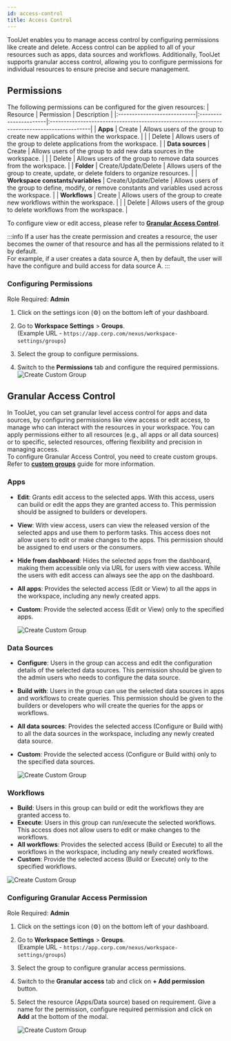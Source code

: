 ```yaml
---
id: access-control
title: Access Control
---
```


ToolJet enables you to manage access control by configuring permissions like create and delete. Access control can be applied to all of your resources such as apps, data sources and workflows. Additionally, ToolJet supports granular access control, allowing you to configure permissions for individual resources to ensure precise and secure management.

## Permissions

The following permissions can be configured for the given resources:
| Resource                    | Permission            | Description                                                                                 |
|:----------------------------|:----------------------|:--------------------------------------------------------------------------------------------|
| **Apps**                    | Create                | Allows users of the group to create new applications within the workspace.                  |
|                             | Delete                | Allows users of the group to delete applications from the workspace.                        |
| **Data sources**            | Create                | Allows users of the group to add new data sources in the workspace.                         |
|                             | Delete                | Allows users of the group to remove data sources from the workspace.                        |
| **Folder**                  | Create/Update/Delete  | Allows users of the group to create, update, or delete folders to organize resources.       |
| **Workspace constants/variables** | Create/Update/Delete | Allows users of the group to define, modify, or remove constants and variables used across the workspace. |
| **Workflows**              | Create                | Allows users of the group to create new workflows within the workspace.                     |
|                             | Delete                | Allows users of the group to delete workflows from the workspace.                           |

To configure view or edit access, please refer to **[Granular Access Control](#granular-access-control)**.

:::info
If a user has the create permission and creates a resource, the user becomes the owner of that resource and has all the permissions related to it by default. <br/>
For example, if a user creates a data source A, then by default, the user will have the configure and build access for data source A.
:::

### Configuring Permissions

Role Required: **Admin** <br/>

1. Click on the settings icon (⚙️) on the bottom left of your dashboard.

2. Go to **Workspace Settings** > **Groups**. <br/>
    (Example URL - `https://app.corp.com/nexus/workspace-settings/groups`)

3. Select the group to configure permissions.

4. Switch to the **Permissions** tab and configure the required permissions.
    <img className="screenshot-full img-full" src="/img/user-management/rbac/access-control/workflow_config.png" alt="Create Custom Group" />


## Granular Access Control

In ToolJet, you can set granular level access control for apps and data sources, by configuring permissions like view access or edit access, to manage who can interact with the resources in your workspace. You can apply permissions either to all resources (e.g., all apps or all data sources) or to specific, selected resources, offering flexibility and precision in managing access. <br/>
To configure Granular Access Control, you need to create custom groups. Refer to **[custom groups](/docs/user-management/role-based-access/custom-groups)** guide for more information.

### Apps

- **Edit**: Grants edit access to the selected apps. With this access, users can build or edit the apps they are granted access to. This permission should be assigned to builders or developers.

- **View**: With view access, users can view the released version of the selected apps and use them to perform tasks. This access does not allow users to edit or make changes to the apps. This permission should be assigned to end users or the consumers.

- **Hide from dashboard**: Hides the selected apps from the dashboard, making them accessible only via URL for users with view access. While the users with edit access can always see the app on the dashboard.

- **All apps**: Provides the selected access (Edit or View) to all the apps in the workspace, including any newly created apps.

- **Custom**: Provide the selected access (Edit or View) only to the specified apps.

    <img className="screenshot-full img-m" src="/img/user-management/rbac/access-control/app-permission.png" alt="Create Custom Group" />

### Data Sources

- **Configure**: Users in the group can access and edit the configuration details of the selected data sources. This permission should be given to the admin users who needs to configure the data source.

- **Build with**: Users in the group can use the selected data sources in apps and workflows to create queries. This permission should be given to the builders or developers who will create the queries for the apps or workflows.

- **All data sources**: Provides the selected access (Configure or Build with) to all the data sources in the workspace, including any newly created data source.

- **Custom**: Provide the selected access (Configure or Build with) only to the specified data sources.

    <img className="screenshot-full img-m" src="/img/user-management/rbac/access-control/ds-permission.png" alt="Create Custom Group" />

### Workflows
- **Build**: Users in this group can build or edit the workflows they are granted access to. 
- **Execute**: Users in this group can run/execute the selected workflows. This access does not allow users to edit or make changes to the workflows.
- **All workflows**: Provides the selected access (Build or Execute) to all the workflows in the workspace, including any newly created workflows.
- **Custom**: Provide the selected access (Build or Execute) only to the specified workflows.

<img className="screenshot-full img-m" src="/img/user-management/rbac/access-control/workflow.png" alt="Create Custom Group" />

### Configuring Granular Access Permission

Role Required: **Admin** <br/>

1. Click on the settings icon (⚙️) on the bottom left of your dashboard.

2. Go to **Workspace Settings** > **Groups**. <br/>
    (Example URL - `https://app.corp.com/nexus/workspace-settings/groups`)

3. Select the group to configure granular access permissions.

4. Switch to the **Granular access** tab and click on **+ Add permission** button.

5. Select the resource (Apps/Data source) based on requirement. Give a name for the permission, configure required permission and click on **Add** at the bottom of the modal.

    <img className="screenshot-full" src="/img/user-management/rbac/access-control/select-resource.png" alt="Create Custom Group" />


